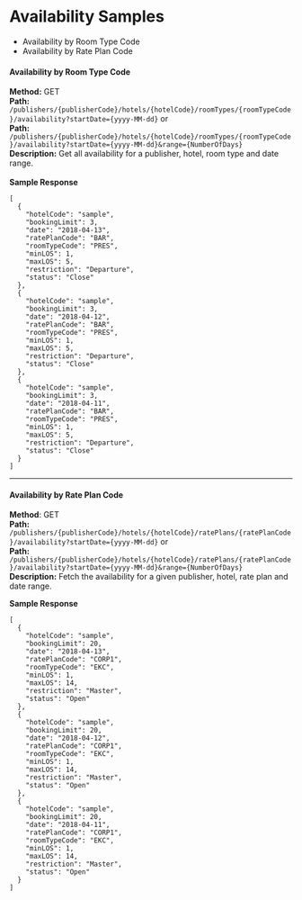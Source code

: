 # Availability Samples

* Availability by Room Type Code
* Availability by Rate Plan Code

#### Availability by Room Type Code <a href="#availabilitysamples-availabilitybyroomtypecode" id="availabilitysamples-availabilitybyroomtypecode"></a>

**Method:** GET\
**Path:** `/publishers/{publisherCode}/hotels/{hotelCode}/roomTypes/{roomTypeCode}/availability?startDate={yyyy-MM-dd}` or\
**Path:** `/publishers/{publisherCode}/hotels/{hotelCode}/roomTypes/{roomTypeCode}/availability?startDate={yyyy-MM-dd}&range={NumberOfDays}`\
**Description:** Get all availability for a publisher, hotel, room type and date range.\
\
**Sample Response**

```
[
  {
    "hotelCode": "sample",
    "bookingLimit": 3,
    "date": "2018-04-13",
    "ratePlanCode": "BAR",
    "roomTypeCode": "PRES",
    "minLOS": 1,
    "maxLOS": 5,
    "restriction": "Departure",
    "status": "Close"
  },
  {
    "hotelCode": "sample",
    "bookingLimit": 3,
    "date": "2018-04-12",
    "ratePlanCode": "BAR",
    "roomTypeCode": "PRES",
    "minLOS": 1,
    "maxLOS": 5,
    "restriction": "Departure",
    "status": "Close"
  },
  {
    "hotelCode": "sample",
    "bookingLimit": 3,
    "date": "2018-04-11",
    "ratePlanCode": "BAR",
    "roomTypeCode": "PRES",
    "minLOS": 1,
    "maxLOS": 5,
    "restriction": "Departure",
    "status": "Close"
  }
]
```

***

#### Availability by Rate Plan Code <a href="#availabilitysamples-availabilitybyrateplancode" id="availabilitysamples-availabilitybyrateplancode"></a>

**Method**: GET\
**Path:** `/publishers/{publisherCode}/hotels/{hotelCode}/ratePlans/{ratePlanCode}/availability?startDate={yyyy-MM-dd}` or\
**Path:** `/publishers/{publisherCode}/hotels/{hotelCode}/ratePlans/{ratePlanCode}/availability?startDate={yyyy-MM-dd}&range={NumberOfDays}`\
**Description:** Fetch the availability for a given publisher, hotel, rate plan and date range.

**Sample Response**

```
[
  {
    "hotelCode": "sample",
    "bookingLimit": 20,
    "date": "2018-04-13",
    "ratePlanCode": "CORP1",
    "roomTypeCode": "EKC",
    "minLOS": 1,
    "maxLOS": 14,
    "restriction": "Master",
    "status": "Open"
  },
  {
    "hotelCode": "sample",
    "bookingLimit": 20,
    "date": "2018-04-12",
    "ratePlanCode": "CORP1",
    "roomTypeCode": "EKC",
    "minLOS": 1,
    "maxLOS": 14,
    "restriction": "Master",
    "status": "Open"
  },
  {
    "hotelCode": "sample",
    "bookingLimit": 20,
    "date": "2018-04-11",
    "ratePlanCode": "CORP1",
    "roomTypeCode": "EKC",
    "minLOS": 1,
    "maxLOS": 14,
    "restriction": "Master",
    "status": "Open"
  }
]
```
